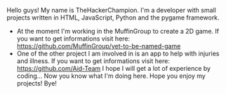 Hello guys!
My name is TheHackerChampion. I'm a developer with small projects written in HTML, JavaScript, Python and the pygame framework.
  - At the moment I'm working in the MuffinGroup to create a 2D game.
If you want to get informations visit here: https://github.com/MuffinGroup/yet-to-be-named-game
  - One of the other project I am involved in is an app to help with injuries and illness.
If you want to get informations visit here: https://github.com/Aid-Team
  I hope I will get a lot of experience by coding...
Now you know what I'm doing here.
Hope you enjoy my projects!
Bye!
